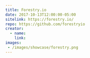 ```yaml
---
title: Forestry.io
date: 2017-10-13T12:00:00-05:00
sitelink: https://forestry.io/
repo: https://github.com/forestryio
creator:
  - name:
    link:
images:
 - /images/showcase/forestry.png
---
```


